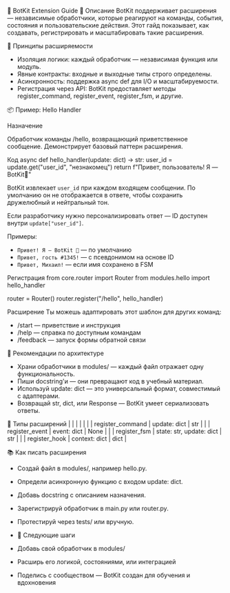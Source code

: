 🧩 BotKit Extension Guide
📖 Описание
BotKit поддерживает расширения — независимые обработчики, которые реагируют на команды, события, состояния и пользовательские действия. Этот гайд показывает, как создавать, регистрировать и масштабировать такие расширения.

🧠 Принципы расширяемости
- Изоляция логики: каждый обработчик — независимая функция или модуль.
- Явные контракты: входные и выходные типы строго определены.
- Асинхронность: поддержка async def для I/O и масштабируемости.
- Регистрация через API: BotKit предоставляет методы register_command, register_event, register_fsm, и другие.

📦 Пример: Hello Handler

Назначение

Обработчик команды /hello, возвращающий приветственное сообщение. Демонстрирует базовый паттерн расширения.

Код
async def hello_handler(update: dict) -> str:
    user_id = update.get("user_id", "незнакомец")
    return f"Привет, пользователь! Я — BotKit🤖"

BotKit извлекает `user_id` при каждом входящем сообщении. По умолчанию он не отображается в ответе, чтобы сохранить дружелюбный и нейтральный тон.

Если разработчику нужно персонализировать ответ — ID доступен внутри `update["user_id"]`.

Примеры:
- `Привет! Я — BotKit 🤖` — по умолчанию
- `Привет, гость #1345!` — с псевдонимом на основе ID
- `Привет, Михаил!` — если имя сохранено в FSM


Регистрация
from core.router import Router
from modules.hello import hello_handler

router = Router()
router.register("/hello", hello_handler)


Расширение
Ты можешь адаптировать этот шаблон для других команд:
- /start — приветствие и инструкция
- /help — справка по доступным командам
- /feedback — запуск формы обратной связи

🧠 Рекомендации по архитектуре
- Храни обработчики в modules/ — каждый файл отражает одну функциональность.
- Пиши docstring'и — они превращают код в учебный материал.
- Используй update: dict — это универсальный формат, совместимый с адаптерами.
- Возвращай str, dict, или Response — BotKit умеет сериализовать ответы.

🔌 Типы расширений
|  |  |  |  | 
|  | register_command | update: dict | str | 
|  | register_event | event: dict | None | 
|  | register_fsm | state: str, update: dict | str | 
|  | register_hook | context: dict | dict | 



📚 Как писать расширения
- Создай файл в modules/, например hello.py.
- Определи асинхронную функцию с входом update: dict.
- Добавь docstring с описанием назначения.
- Зарегистрируй обработчик в main.py или router.py.
- Протестируй через tests/ или вручную.

- 🚀 Следующие шаги
- Добавь свой обработчик в modules/
- Расширь его логикой, состояниями, или интеграцией
- Поделись с сообществом — BotKit создан для обучения и вдохновения
